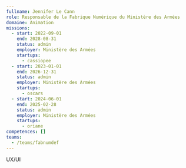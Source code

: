 ```yaml
---
fullname: Jennifer Le Cann
role: Responsable de la Fabrique Numérique du Ministère des Armées
domaine: Animation
missions:
  - start: 2022-09-01
    end: 2028-08-31
    status: admin
    employer: Ministère des Armées
    startups:
      - cassiopee
  - start: 2023-01-01
    end: 2026-12-31
    status: admin
    employer: Ministère des Armées
    startups:
      - oscars
  - start: 2024-06-01
    end: 2025-02-28
    status: admin
    employer: Ministère des Armées
    startups:
      - oriane
competences: []
teams:
  - /teams/fabnumdef
---
```

UX/UI